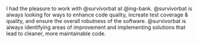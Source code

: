 I had the pleasure to work with @survivorbat at @ing-bank. @survivorbat is always looking for ways to enhance code quality, increate test coverage & quality, and ensure the overall robutness of the software.
@survivorbat is always identifying areas of improvement and implementing solutions that lead to cleaner, more maintainable code.
